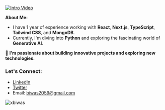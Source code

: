 [![Intro Video](https://img.youtube.com/vi/jdTZ3lz4ofo/0.jpg)](https://youtu.be/jdTZ3lz4ofo?si=2Ncw9cX2_qbcODCD)

**About Me:**
-  I have 1 year of experience working with **React**, **Next.js**, **TypeScript**, **Tailwind CSS**, and **MongoDB**.
-  Currently, I'm diving into **Python** and exploring the fascinating world of **Generative AI**.

🚀 **I'm passionate about building innovative projects and exploring new technologies.**

### **Let's Connect:**
- [LinkedIn](https://www.linkedin.com/in/biwas-bhandari/)
- [Twitter](https://twitter.com/x_biwas)
- Email: [biwas2059@gmail.com](mailto:biwas2059@gmail.com)



<p><img align="center" src="https://github-readme-streak-stats.herokuapp.com/?user=xbiwas&" alt="xbiwas" /></p>
